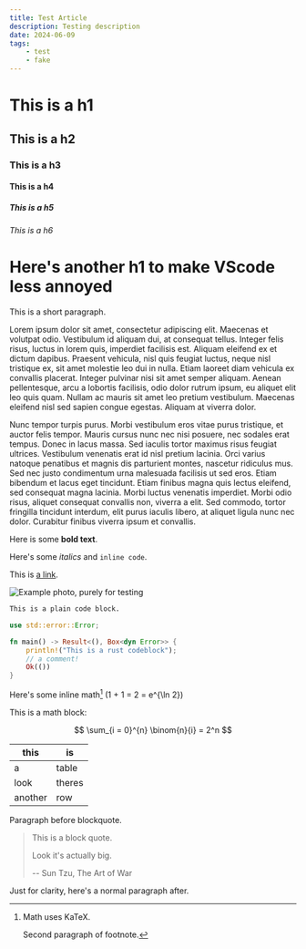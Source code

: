 ```yaml
---
title: Test Article
description: Testing description
date: 2024-06-09
tags:
    - test
    - fake
---
```


# This is a h1

## This is a h2

### This is a h3

#### This is a h4

##### This is a h5

###### This is a h6

# Here's another h1 to make VScode less annoyed

This is a short paragraph.

Lorem ipsum dolor sit amet, consectetur adipiscing elit. Maecenas et volutpat
odio. Vestibulum id aliquam dui, at consequat tellus. Integer felis risus,
luctus in lorem quis, imperdiet facilisis est. Aliquam eleifend ex et dictum
dapibus. Praesent vehicula, nisl quis feugiat luctus, neque nisl tristique ex,
sit amet molestie leo dui in nulla. Etiam laoreet diam vehicula ex convallis
placerat. Integer pulvinar nisi sit amet semper aliquam. Aenean pellentesque,
arcu a lobortis facilisis, odio dolor rutrum ipsum, eu aliquet elit leo quis
quam. Nullam ac mauris sit amet leo pretium vestibulum. Maecenas eleifend nisl
sed sapien congue egestas. Aliquam at viverra dolor.

Nunc tempor turpis purus. Morbi vestibulum eros vitae purus tristique, et auctor
felis tempor. Mauris cursus nunc nec nisi posuere, nec sodales erat tempus.
Donec in lacus massa. Sed iaculis tortor maximus risus feugiat ultrices.
Vestibulum venenatis erat id nisl pretium lacinia. Orci varius natoque penatibus
et magnis dis parturient montes, nascetur ridiculus mus. Sed nec justo
condimentum urna malesuada facilisis ut sed eros. Etiam bibendum et lacus eget
tincidunt. Etiam finibus magna quis lectus eleifend, sed consequat magna
lacinia. Morbi luctus venenatis imperdiet. Morbi odio risus, aliquet consequat
convallis non, viverra a elit. Sed commodo, tortor fringilla tincidunt interdum,
elit purus iaculis libero, at aliquet ligula nunc nec dolor. Curabitur finibus
viverra ipsum et convallis.

Here is some **bold text**.

Here's some _italics_ and `inline code`.

This is [a link](https://github.com/starmut/www).

![Example photo, purely for testing](https://picsum.photos/300)

```txt
This is a plain code block.
```

```rust
use std::error::Error;

fn main() -> Result<(), Box<dyn Error>> {
    println!("This is a rust codeblock");
    // a comment!
    Ok(())
}
```

Here's some inline math[^1] \(1 + 1 = 2 = e^{\ln 2}\)

[^1]: Math uses KaTeX.

    Second paragraph of footnote.

This is a math block:

$$
\sum_{i = 0}^{n} \binom{n}{i} = 2^n
$$

| this    | is     |
| ------- | ------ |
| a       | table  |
| look    | theres |
| another | row    |

Paragraph before blockquote.

> This is a block quote.
>
> Look it's actually big.
>
> -- Sun Tzu, The Art of War

Just for clarity, here's a normal paragraph after.
